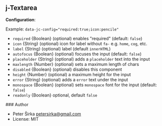 ﻿## j-Textarea

__Configuration__:

Example: `data-jc-config="required:true;icon:pencile"`

- `required` {Boolean} (optional) enables "required" (default: `false`)
- `icon` {String} (optional) icon for label without `fa-` e.g. `home`, `cog`, etc.
- `label` {String} (optional) label (default `innerHTML`)
- `autofocus` {Boolean} (optional) focuses the input (default: `false`)
- `placeholder` {String} (optional) adds a `placeholder` text into the input
- `maxlength` {Number} (optional) sets a maximum length of chars
- `disabled` {Boolean} (optional) disables this component
- `height` {Number} (optional) a maximum height for the input
- `error` {String} (optional) adds a `error` text under the input
- `monospace` {Boolean} (optional) sets `monospace` font for the input (default: `false`)
- `readonly` {Boolean} optional, default `false`

### Author

- Peter Širka <petersirka@gmail.com>
- License: MIT

